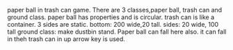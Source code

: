 paper ball in trash can game.
There are 3 classes,paper ball, trash can and ground class.
paper ball has properties and is circular.
trash can is like a container. 3 sides are static. bottom: 200 wide,20 tall. sides: 20 wide, 100 tall
ground class: make dustbin stand. Paper ball can fall here also. it can fall in theh trash can in up arrow key is used.
